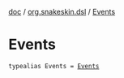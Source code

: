 [doc](../index.md) / [org.snakeskin.dsl](index.md) / [Events](./-events.md)

# Events

`typealias Events = `[`Events`](../org.snakeskin.event/-events/index.md)